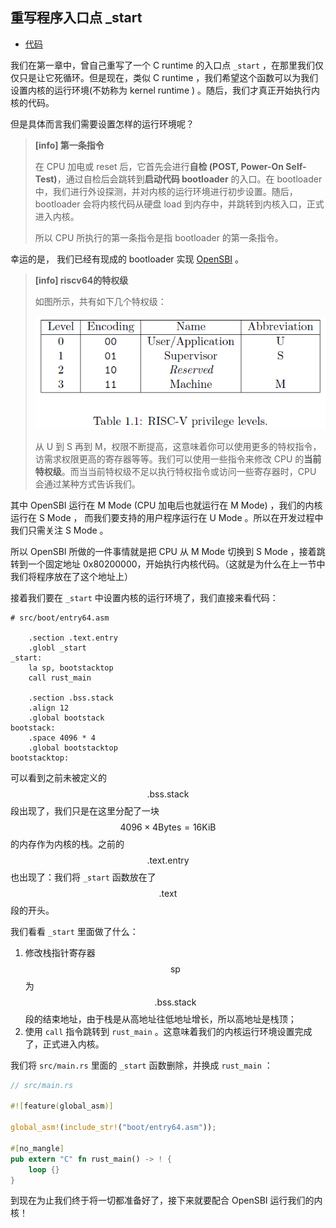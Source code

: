 ## 重写程序入口点 _start

* [代码][CODE]

我们在第一章中，曾自己重写了一个 C runtime 的入口点 ``_start`` ，在那里我们仅仅只是让它死循环。但是现在，类似 C runtime ，我们希望这个函数可以为我们设置内核的运行环境(不妨称为 kernel runtime ) 。随后，我们才真正开始执行内核的代码。

但是具体而言我们需要设置怎样的运行环境呢？

> **[info] 第一条指令**
> 
> 在 CPU 加电或 reset 后，它首先会进行**自检 (POST, Power-On Self-Test)**，通过自检后会跳转到**启动代码 bootloader** 的入口。在 bootloader 中，我们进行外设探测，并对内核的运行环境进行初步设置。随后， bootloader 会将内核代码从硬盘 load 到内存中，并跳转到内核入口，正式进入内核。
> 
> 所以 CPU 所执行的第一条指令是指 bootloader 的第一条指令。

幸运的是， 我们已经有现成的 bootloader 实现 [OpenSBI](https://github.com/riscv/opensbi) 。

> **[info] riscv64的特权级**
>
> 如图所示，共有如下几个特权级：
>
> ![](figures/privilege_levels.png)
>
> 从 U 到 S 再到 M，权限不断提高，这意味着你可以使用更多的特权指令，访需求权限更高的寄存器等等。我们可以使用一些指令来修改 CPU 的**当前特权级**。而当当前特权级不足以执行特权指令或访问一些寄存器时，CPU 会通过某种方式告诉我们。

其中 OpenSBI 运行在 M Mode (CPU 加电后也就运行在 M Mode) ，我们的内核运行在 S Mode ， 而我们要支持的用户程序运行在 U Mode 。所以在开发过程中我们只需关注 S Mode 。

所以 OpenSBI 所做的一件事情就是把 CPU 从 M Mode 切换到 S Mode ，接着跳转到一个固定地址 0x80200000，开始执行内核代码。（这就是为什么在上一节中我们将程序放在了这个地址上）

接着我们要在 ``_start`` 中设置内核的运行环境了，我们直接来看代码：

```riscv
# src/boot/entry64.asm

    .section .text.entry
    .globl _start
_start:
    la sp, bootstacktop
    call rust_main

    .section .bss.stack
    .align 12
    .global bootstack
bootstack:
    .space 4096 * 4
    .global bootstacktop
bootstacktop:
```

可以看到之前未被定义的 $$\text{.bss.stack}$$ 段出现了，我们只是在这里分配了一块 $$4096\times{4}\text{Bytes}=\text{16KiB}$$ 的内存作为内核的栈。之前的 $$\text{.text.entry}$$ 也出现了：我们将 ``_start`` 函数放在了 $$\text{.text}$$ 段的开头。

我们看看 ``_start`` 里面做了什么：

1. 修改栈指针寄存器 $$\text{sp}$$ 为 $$\text{.bss.stack}$$ 段的结束地址，由于栈是从高地址往低地址增长，所以高地址是栈顶；
2. 使用 ``call`` 指令跳转到 ``rust_main`` 。这意味着我们的内核运行环境设置完成了，正式进入内核。

我们将 ``src/main.rs`` 里面的 ``_start`` 函数删除，并换成 ``rust_main`` ：

```rust
// src/main.rs

#![feature(global_asm)]

global_asm!(include_str!("boot/entry64.asm"));

#[no_mangle]
pub extern "C" fn rust_main() -> ! {
    loop {}
}
```
到现在为止我们终于将一切都准备好了，接下来就要配合 OpenSBI 运行我们的内核！

[CODE]: https://github.com/rcore-os/rCore_tutorial/tree/08991c79

